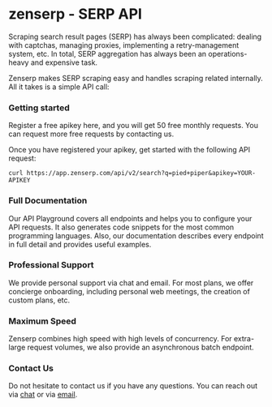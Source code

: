 # zenserp - SERP API

Scraping search result pages (SERP) has always been complicated: dealing with captchas, managing proxies, implementing a retry-management system, etc. In total, SERP aggregation has always been an operations-heavy and expensive task.

Zenserp makes SERP scraping easy and handles scraping related internally. All it takes is a simple API call: 

### Getting started
Register a free apikey here, and you will get 50 free monthly requests. You can request more free requests by contacting us.

Once you have registered your apikey, get started with the following API request:

```curl 
curl https://app.zenserp.com/api/v2/search?q=pied+piper&apikey=YOUR-APIKEY
```

### Full Documentation
Our API Playground covers all endpoints and helps you to configure your API requests. It also generates code snippets for the most common programming languages. Also, our documentation describes every endpoint in full detail and provides useful examples.

### Professional Support
We provide personal support via chat and email. For most plans, we offer concierge onboarding, including personal web meetings, the creation of custom plans, etc.

### Maximum Speed
Zenserp combines high speed with high levels of concurrency. For extra-large request volumes, we also provide an asynchronous batch endpoint.

### Contact Us 
Do not hesitate to contact us if you have any questions. You can reach out via [chat](https://zenserp.com) or via [email](mailto:support@zenserp.com).
